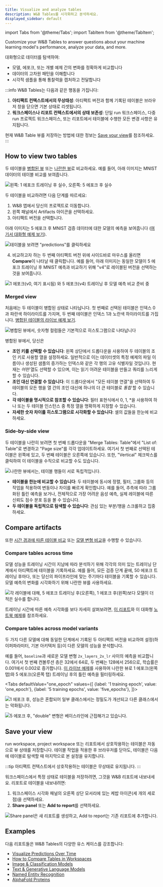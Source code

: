 ```yaml
---
title: Visualize and analyze tables
description: W&B Tables를 시각화하고 분석하세요.
displayed_sidebar: default
---
```

import Tabs from '@theme/Tabs';
import TabItem from '@theme/TabItem';

Customize your W&B Tables to answer questions about your machine learning model's performance, analyze your data, and more.

대화형으로 데이터를 탐색하여:

* 모델, 에포크, 또는 개별 예제 간의 변화를 정확하게 비교합니다
* 데이터의 고차원 패턴을 이해합니다
* 시각적 샘플을 통해 통찰력을 캡처하고 전달합니다

:::info
W&B Tables는 다음과 같은 행동을 가집니다:
1. **아티팩트 컨텍스트에서의 무상태성**: 아티팩트 버전과 함께 기록된 테이블은 브라우저 창을 닫으면 기본 상태로 리셋됩니다.
2. **워크스페이스나 리포트 컨텍스트에서의 상태 보존성**: 단일 run 워크스페이스, 다중 run 프로젝트 워크스페이스, 또는 리포트에서 테이블에 수행한 모든 변경 사항은 유지됩니다.

현재 W&B Table 뷰를 저장하는 방법에 대한 정보는 [Save your view](#save-your-view)를 참조하세요.
:::

## How to view two tables
두 테이블을 [병합된 뷰](#merged-view) 또는 [나란한 뷰](#side-by-side-view)로 비교하세요. 예를 들어, 아래 이미지는 MNIST 데이터의 테이블 비교를 보여줍니다.

![왼쪽: 1 에포크 트레이닝 후 실수, 오른쪽: 5 에포크 후 실수](/images/data_vis/table_comparison.png)

두 테이블을 비교하려면 다음 단계를 따르세요:

1. W&B 앱에서 당신의 프로젝트로 이동합니다.
2. 왼쪽 패널에서 Artifacts 아이콘을 선택하세요.
3. 아티팩트 버전을 선택합니다.

아래 이미지는 5 에포크 후 MNIST 검증 데이터에 대한 모델의 예측을 보여줍니다 ([여기서 대화형 예제 보기](https://wandb.ai/stacey/mnist-viz/artifacts/predictions/baseline/d888bc05719667811b23/files/predictions.table.json)).

![테이블을 보려면 "predictions"를 클릭하세요](/images/data_vis/preds_mnist.png)

4. 비교하고자 하는 두 번째 아티팩트 버전 위에 사이드바로 마우스를 올리면 **Compare**이 나타날 때 클릭합니다. 예를 들어, 아래 이미지는 동일한 모델이 5 에포크 트레이닝 후 MNIST 예측과 비교하기 위해 "v4"로 레이블된 버전을 선택하는 것을 보여줍니다.

![1 에포크(v0, 여기 표시됨) 와 5 에포크(v4) 트레이닝 후 모델 예측 비교 준비 중](/images/data_vis/preds_2.png)

### Merged view

처음에는 두 테이블이 병합된 상태로 나타납니다. 첫 번째로 선택된 테이블은 인덱스 0과 파란색 하이라이트를 가지며, 두 번째 테이블은 인덱스 1과 노란색 하이라이트를 가집니다. [병합된 테이블의 라이브 예제 보기](https://wandb.ai/stacey/mnist-viz/artifacts/predictions/baseline/d888bc05719667811b23/files/predictions.table.json#7dd0cd845c0edb469dec).

![병합된 뷰에서, 숫자형 컬럼들은 기본적으로 히스토그램으로 나타납니다](/images/data_vis/merged_view.png)

병합된 뷰에서, 당신은

* **조인 키를 선택할 수 있습니다**: 왼쪽 상단에서 드롭다운을 사용하여 두 테이블의 조인 키로 사용할 열을 설정하세요. 일반적으로 이는 데이터셋의 특정 예제의 파일 이름이나 생성된 샘플의 증가하는 인덱스와 같은 각 행의 고유 식별자일 것입니다. 현재는 _어떤_ 열도 선택할 수 있으며, 이는 읽기 어려운 테이블을 만들고 쿼리를 느리게 할 수 있습니다.
* **조인 대신 연결할 수 있습니다**: 이 드롭다운에서 "모든 테이블 연결"을 선택하여 두 테이블의 모든 행을 열 간의 조인 대신에 하나의 더 큰 테이블로 _통합_ 할 수 있습니다.
* **각 테이블을 명시적으로 참조할 수 있습니다**: 필터 표현식에서 0, 1, \*을 사용하여 하나 또는 두 테이블 인스턴스 중 특정 열을 명확하게 지정할 수 있습니다.
* **자세한 숫자 차이를 히스토그램으로 시각화할 수 있습니다**: 셀의 값들을 한눈에 비교하세요.

### Side-by-side view

두 테이블을 나란히 보려면 첫 번째 드롭다운을 "Merge Tables: Table"에서 "List of: Table"로 변경하고 "Page size"를 각각 업데이트하세요. 여기서 첫 번째로 선택된 테이블은 왼쪽에 있고, 두 번째 테이블은 오른쪽에 있습니다. 또한, "Vertical" 체크박스를 클릭하여 이 테이블을 수직으로 비교할 수도 있습니다.

![나란한 뷰에서는, 테이블 행들이 서로 독립적입니다.](/images/data_vis/side_by_side.png)

* **테이블을 한눈에 비교할 수 있습니다**: 두 테이블에 동시에 정렬, 필터, 그룹화 등의 작업을 적용하여 변동이나 차이를 빠르게 확인합니다. 예를 들어, 추측에 따라 그룹화된 틀린 예측을 보거나, 전체적으로 가장 어려운 음성 예측, 실제 레이블에 따른 신뢰도 점수 분포 등을 볼 수 있습니다.
* **두 테이블을 독립적으로 탐색할 수 있습니다**: 관심 있는 부분/행을 스크롤하고 집중하세요.

## Compare artifacts
또한 [시간 경과에 따른 테이블 비교](#compare-tables-across-time) 또는 [모델 변형 비교](#compare-tables-across-model-variants)을 수행할 수 있습니다.

### Compare tables across time
모델 성능을 트레이닝 시간이 지남에 따라 분석하기 위해 각각의 의미 있는 트레이닝 단계에서 아티팩트에 테이블을 기록하세요. 예를 들어, 모든 검증 단계 끝에, 50 에포크 트레이닝 후마다, 또는 당신의 파이프라인에 맞는 주기마다 테이블을 기록할 수 있습니다. 모델 예측의 변화를 시각화하기 위해 나란한 뷰를 사용하세요.

![각 레이블에 대해, 5 에포크 트레이닝 후(오른쪽), 1 에포크 후(왼쪽)보다 모델이 더 적은 실수를 합니다.](/images/data_vis/compare_across_time.png)

트레이닝 시간에 따른 예측 시각화를 보다 자세히 살펴보려면, [이 리포트](https://wandb.ai/stacey/mnist-viz/reports/Visualize-Predictions-over-Time--Vmlldzo1OTQxMTk)와 이 대화형 [노트북 예제](http://wandb.me/tables-walkthrough)를 참조하세요.

### Compare tables across model variants

두 가지 다른 모델에 대해 동일한 단계에서 기록된 두 아티팩트 버전을 비교하여 설정(하이퍼파라미터, 기본 아키텍처 등)이 다른 모델의 성능을 분석합니다.

예를 들어, `baseline`과 새로운 모델 변형 `2x_layers_2x_lr` 사이의 예측을 비교합니다. 여기서 첫 번째 컨볼루션 층은 32에서 64로, 두 번째는 128에서 256으로, 학습률은 0.001에서 0.002로 증가합니다. [이 라이브 예제](https://wandb.ai/stacey/mnist-viz/artifacts/predictions/baseline/d888bc05719667811b23/files/predictions.table.json#2bb3b1d40aa777496b5d$2x_layers_2x_lr)를 사용하여 나란한 뷰로 1 에포크(왼쪽 탭)와 5 에포크(오른쪽 탭) 트레이닝 후의 틀린 예측을 필터링하세요.

<Tabs
  defaultValue="one_epoch"
  values={[
    {label: '1 training epoch', value: 'one_epoch'},
    {label: '5 training epochs', value: 'five_epochs'},
  ]}>
  <TabItem value="one_epoch">

![1 에포크 후, 성능은 혼합되어 일부 클래스에서는 정밀도가 개선되고 다른 클래스에서는 악화됩니다.](/images/data_vis/compare_across_variants.png)
  </TabItem>
  <TabItem value="five_epochs">

![5 에포크 후, "double" 변형은 베이스라인에 근접해가고 있습니다.](/images/data_vis/compare_across_variants_after_5_epochs.png)
  </TabItem>
</Tabs>

## Save your view

run workspace, project workspace 또는 리포트에서 상호작용하는 테이블은 자동으로 뷰 상태를 저장합니다. 테이블 작업을 적용한 후 브라우저를 닫아도, 테이블은 다음에 테이블로 탐색할 때 마지막으로 본 설정을 유지합니다.

:::tip
아티팩트 컨텍스트에서 상호작용하는 테이블은 무상태로 유지됩니다.
:::

워크스페이스에서 특정 상태로 테이블을 저장하려면, 그것을 W&B 리포트에 내보내세요. 리포트로 테이블을 내보내려면:
1. 워크스페이스 시각화 패널의 오른쪽 상단 모서리에 있는 케밥 아이콘(세 개의 세로 점)을 선택하세요.
2. **Share panel** 또는 **Add to report**를 선택하세요.

![Share panel은 새 리포트를 생성하고, Add to report는 기존 리포트에 추가합니다.](/images/data_vis/share_your_view.png)

## Examples

다음 리포트들은 W&B Tables의 다양한 유스 케이스를 강조합니다:

* [Visualize Predictions Over Time](https://wandb.ai/stacey/mnist-viz/reports/Visualize-Predictions-over-Time--Vmlldzo1OTQxMTk)
* [How to Compare Tables in Workspaces](https://wandb.ai/stacey/xtable/reports/How-to-Compare-Tables-in-Workspaces--Vmlldzo4MTc0MTA)
* [Image & Classification Models](https://wandb.ai/stacey/mendeleev/reports/Tables-Tutorial-Visualize-Data-for-Image-Classification--VmlldzozNjE3NjA)
* [Text & Generative Language Models](https://wandb.ai/stacey/nlg/reports/Tables-Tutorial-Visualize-Text-Data-Predictions---Vmlldzo1NzcwNzY)
* [Named Entity Recognition](https://wandb.ai/stacey/ner_spacy/reports/Named-Entity-Recognition--Vmlldzo3MDE3NzQ)
* [AlphaFold Proteins](https://wandb.ai/wandb/examples/reports/AlphaFold-ed-Proteins-in-W-B-Tables--Vmlldzo4ODc0MDc)